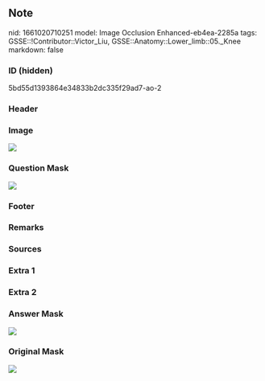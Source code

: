 ## Note
nid: 1661020710251
model: Image Occlusion Enhanced-eb4ea-2285a
tags: GSSE::!Contributor::Victor_Liu, GSSE::Anatomy::Lower_limb::05._Knee
markdown: false

### ID (hidden)
5bd55d1393864e34833b2dc335f29ad7-ao-2

### Header


### Image
<img src="tmpyr_vmm65.png">

### Question Mask
<img src="5bd55d1393864e34833b2dc335f29ad7-ao-2-Q.svg">

### Footer


### Remarks


### Sources


### Extra 1


### Extra 2


### Answer Mask
<img src="5bd55d1393864e34833b2dc335f29ad7-ao-2-A.svg">

### Original Mask
<img src="5bd55d1393864e34833b2dc335f29ad7-ao-O.svg">
